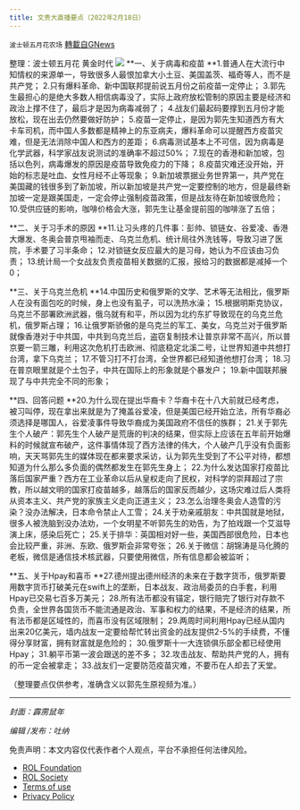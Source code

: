 ```yaml
---
title: 文贵大直播要点（2022年2月18日）
---
```

`波士顿五月花农场` [轉載自GNews](https://gnews.org/zh-hans/2025790/)

整理：波士顿五月花 黄金时代
![](https://assets.gnews.org/wp-content/uploads/2022/02/20220128.jpg)
**一、关于病毒和疫苗
**1.普通人在大流行中知情权的来源单一，导致很多人最恨加拿大小土豆、美国盖茨、福奇等人，而不是共产党；
2.只有爆料革命、新中国联邦提前说五月份之前疫苗一定停止；
3.郭先生最担心的是绝大多数人相信病毒没了，实际上政府放松管制的原因主要是经济和政治上撑不住了，最后才是因为病毒减弱了；
4.战友们最起码要撑到五月份才能放松，现在出去仍然要做好防护；
5.疫苗一定停止，是因为郭先生知道西方有大卡车司机，而中国人多数都是精神上的东亚病夫，爆料革命可以提醒西方疫苗灾难，但是无法消除中国人和西方的差距；
6.病毒测试基本上不可信，因为病毒是化学武器，科学家战友说测试的准确率不超过50%；
7.现在的香港和新加坡，包括以色列，病毒爆发的原因是疫苗导致免疫力的下降；
8.疫苗灾难还没开始，开始的标志是吐血、女性月经不止等现象；
9.新加坡票据业务世界第一，共产党在美国藏的钱很多到了新加坡，所以新加坡是共产党一定要控制的地方，但是最终新加坡一定是跟美国走，一定会停止强制疫苗政策，但是战友待在新加坡很危险；
10.受供应链的影响，咖啡价格会大涨，郭先生让基金提前囤的咖啡涨了五倍；

**二、关于习手术的原因
**11.让习头疼的几件事：彭帅、锁链女、谷爱凌、香港大爆发、冬奥会普京甩袖而走、乌克兰危机、统计局往外洗钱等，导致习进了医院，手术要了习半条命；
12.对锁链女反应最大的是习母，她认为不应该由习负责；
13.统计局一个女战友负责疫苗相关数据的汇报，报给习的数据都是减掉一个0；

**三、关于乌克兰危机
**14.中国历史和俄罗斯的文学、艺术等无法相比，俄罗斯人在没有面包吃的时候，身上也没有虱子，可以洗热水澡；
15.根据明斯克协议，乌克兰不部署欧洲武器，俄乌就有和平，所以因为北约东扩导致现在的乌克兰危机，俄罗斯占理；
16.让俄罗斯骄傲的是乌克兰的军工、美女，乌克兰对于俄罗斯就像香港对于中共国，中共到乌克兰后，盗窃复制技术让普京非常不高兴，所以普京要一箭三雕，利用这次危机打击欧洲、彻底稳定北溪二号，让世界知道中共想打台湾，拿下乌克兰；
17.不管习打不打台湾，全世界都已经知道他想打台湾；
18.习在普京眼里就是个土包子，中共在国际上的形象就是个暴发户；
19.新中国联邦展现了与中共完全不同的形象；

**四、回答问题
**20.为什么现在提出华裔卡？华裔卡在十八大前就已经考虑，被习叫停，现在拿出来就是为了掩盖谷爱凌，但是美国已经开始立法，所有华裔必须选择是哪国人，谷爱凌事件导致华裔成为美国政府不信任的族群；
21.关于郭先生个人破产：郭先生个人破产是荒唐的判决的结果，但实际上应该在五年前开始爆料的时候就宣布破产，这件事情体现了西方法律的伟大，个人破产几乎没有负面影响，天天骂郭先生的媒体现在都来要求采访，认为郭先生受到了不公平对待，都想知道为什么那么多负面的偶然都发生在郭先生身上；
22.为什么发达国家打疫苗比落后国家严重？西方在工业革命以后从皇权走向了民权，对科学的崇拜超过了宗教，所以越文明的国家打疫苗越多，越落后的国家反而越少，这场灾难过后人类将从资本主义、共产党的家族主义走向正道主义；
23.怎么治理冬奥会人造雪的污染？没办法解决，日本命令禁止人工雪；
24.关于劝亲戚朋友：中共国就是地狱，很多人被洗脑到没办法劝，一个女明星不听郭先生的劝告，为了拍戏跟一个艾滋导演上床，感染后死亡；
25.关于排华：英国相对好一些，美国西部很危险，日本也会比较严重，非洲、东欧、俄罗斯会非常夸张；
26.关于微信：胡锦涛是马化腾的老板，微信是通信技术核武器，只要使用微信，所有信息都会被监听；

**五、关于Hpay和喜币
**27.德州提出德州经济的未来在于数字货币，俄罗斯要用数字货币打破美元在swift上的垄断，日本战友、政治局委员的白手套，利用Hpay已交易七百多万美元；
28.所有法币都没有锚定，银行赔完了银行对存款不负责，全世界各国货币不能流通是政治、军事和权力的结果，不是经济的结果，所有法币都是区域性的，而喜币没有区域限制；
29.两周时间利用Hpay已经从国内出来20亿美元，墙内战友一定要给帮忙转出资金的战友提供2-5%的手续费，不懂得分享财富，拥有财富就是危险的；
30.俄罗斯十一大连锁俱乐部全都已经使用Hpay；
31.躺平币第一波会跟送的差不多；
32.攻击战友、帮助共产党的人，拥有的币一定会被拿走；
33.战友们一定要防范疫苗灾难，不要币在人却去了天堂。

（整理要点仅供参考，准确含义以郭先生原视频为准。）

* * *

*封面：霹雳鼠年*

*编辑 /发布：吐纳*

 

免责声明：本文内容仅代表作者个人观点，平台不承担任何法律风险。

- [ROL Foundation](https://rolfoundation.org/)
- [ROL Society](https://rolsociety.org/)
- [Terms of use](https://gnews.org/terms-of-use-3/)
- [Privacy Policy](https://gnews.org/privacy-policy/)
